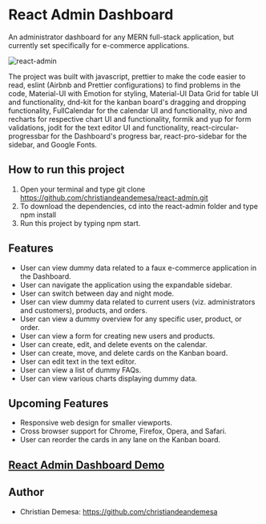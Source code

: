 # React Admin Dashboard
An administrator dashboard for any MERN full-stack application, but currently set specifically for e-commerce applications.

![react-admin](https://user-images.githubusercontent.com/85912934/214942158-802f2b16-0073-4ab6-8c81-fe221766d109.png)

The project was built with javascript, prettier to make the code easier 
to read, eslint (Airbnb and Prettier configurations) to find problems in the code, Material-UI with Emotion for styling, Material-UI Data Grid for table UI and functionality, dnd-kit for the kanban board's dragging and dropping functionality, FullCalendar for the calendar UI and functionality, nivo and recharts for respective chart UI and functionality, formik and yup for form validations, jodit for the text editor UI and functionality, react-circular-progressbar for the Dashboard's progress bar, react-pro-sidebar for the sidebar, and Google Fonts.

## How to run this project
1. Open your terminal and type git clone https://github.com/christiandeandemesa/react-admin.git
2. To download the dependencies, cd into the react-admin folder and type npm install
3. Run this project by typing npm start.

## Features
- User can view dummy data related to a faux e-commerce application in the Dashboard.
- User can navigate the application using the expandable sidebar.
- User can switch between day and night mode.
- User can view dummy data related to current users (viz. administrators and customers), products, and orders.
- User can view a dummy overview for any specific user, product, or order.
- User can view a form for creating new users and products.
- User can create, edit, and delete events on the calendar.
- User can create, move, and delete cards on the Kanban board.
- User can edit text in the text editor.
- User can view a list of dummy FAQs.
- User can view various charts displaying dummy data.

## Upcoming Features
- Responsive web design for smaller viewports.
- Cross browser support for Chrome, Firefox, Opera, and Safari.
- User can reorder the cards in any lane on the Kanban board.

## [React Admin Dashboard Demo](https://christian-demesa-react-admin.netlify.app/)

## Author
- Christian Demesa: https://github.com/christiandeandemesa
